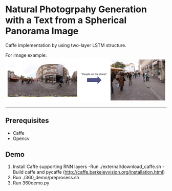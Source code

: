 <!-- <img src='imgs/horse2zebra.gif' align="right" width=384>

<br><br><br>
-->
# Natural Photogrpahy Generation with a Text from a Spherical Panorama Image

Caffe implementation by using two-layer LSTM structure.

For image example:
![example](./figure1.png)

--------------------------

## Prerequisites
- Caffe 
- Opencv

## Demo
1. Install Caffe supporting RNN layers 
   -Run ./external/download_caffe.sh
   -Build caffe and pycaffe (http://caffe.berkeleyvision.org/installation.html) 
2. Run ./360_demo/preprosess.sh 
3. Run 360demo.py
